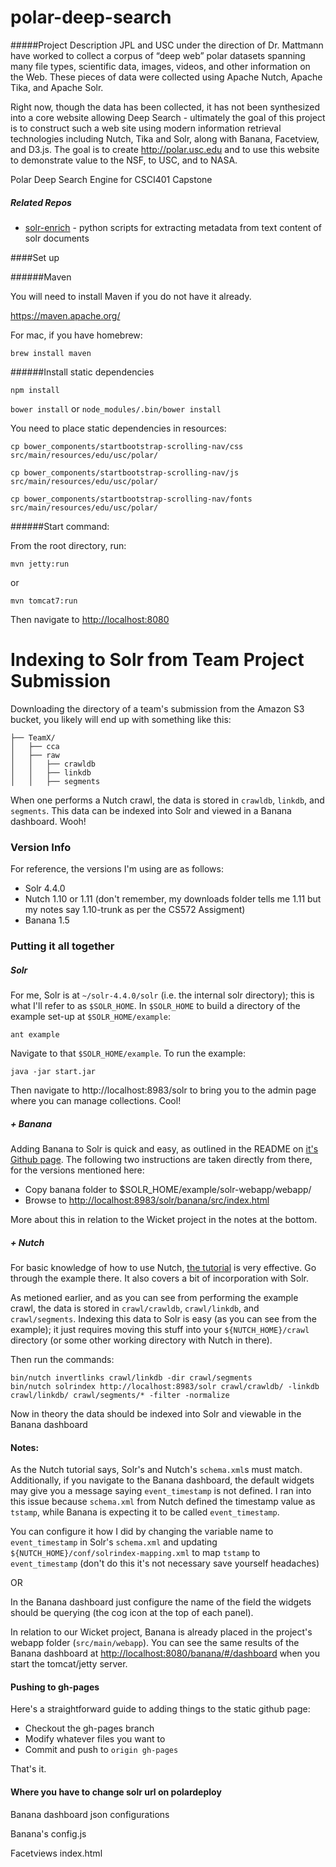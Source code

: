 # polar-deep-search

#####Project Description
JPL and USC under the direction of Dr. Mattmann have worked to collect a corpus of “deep web” polar datasets spanning many file types, scientific data, images, videos, and other information on the Web. These pieces of data were collected using Apache Nutch, Apache Tika, and Apache Solr.

Right now, though the data has been collected, it has not been synthesized into a core website allowing Deep Search - ultimately the goal of this project is to construct such a web site using modern information retrieval technologies including Nutch, Tika and Solr, along with Banana, Facetview, and D3.js. The goal is to create http://polar.usc.edu and to use this website to demonstrate value to the NSF, to USC, and to NASA.

Polar Deep Search Engine for CSCI401 Capstone

##### Related Repos
- [solr-enrich](https://github.com/lorsposto/solr-enrich) - python scripts for extracting metadata from text content of solr documents

####Set up

######Maven

You will need to install Maven if you do not have it already.

https://maven.apache.org/

For mac, if you have homebrew:

`brew install maven`

######Install static dependencies

`npm install`

`bower install` or `node_modules/.bin/bower install`

You need to place static dependencies in resources:

`cp bower_components/startbootstrap-scrolling-nav/css src/main/resources/edu/usc/polar/`

`cp bower_components/startbootstrap-scrolling-nav/js src/main/resources/edu/usc/polar/`

`cp bower_components/startbootstrap-scrolling-nav/fonts src/main/resources/edu/usc/polar/`

######Start command:

From the root directory, run:

`mvn jetty:run`

or

`mvn tomcat7:run`

Then navigate to <http://localhost:8080>



# Indexing to Solr from Team Project Submission

Downloading the directory of a team's submission from the Amazon S3 bucket, you likely will end up with something like this:

```
├── TeamX/
│   ├── cca
│   ├── raw
│   │   ├── crawldb
│   │   ├── linkdb
│   │   ├── segments
```

When one performs a Nutch crawl, the data is stored in `crawldb`, `linkdb`, and `segments`. This data can be indexed into Solr and viewed in a Banana dashboard. Wooh!

### Version Info
For reference, the versions I'm using are as follows:
- Solr 4.4.0
- Nutch 1.10 or 1.11 (don't remember, my downloads folder tells me 1.11 but my  notes say 1.10-trunk as per the CS572 Assigment)
- Banana 1.5

### Putting it all together
##### Solr
For me, Solr is at `~/solr-4.4.0/solr` (i.e. the internal solr directory); this is what I'll refer to as `$SOLR_HOME`. In `$SOLR_HOME` to build a directory of the example set-up at `$SOLR_HOME/example`:
```
ant example
```
Navigate to that `$SOLR_HOME/example`. To run the example:
```
java -jar start.jar
```
Then navigate to http://localhost:8983/solr to bring you to the admin page where you can manage collections. Cool!

##### + Banana

Adding Banana to Solr is quick and easy, as outlined in the README on [it's Github page](https://github.com/LucidWorks/banana). The following two instructions are taken directly from there, for the versions mentioned here:
- Copy banana folder to $SOLR_HOME/example/solr-webapp/webapp/
- Browse to <http://localhost:8983/solr/banana/src/index.html>

More about this in relation to the Wicket project in the notes at the bottom.
##### + Nutch

For basic knowledge of how to use Nutch, [the tutorial](https://wiki.apache.org/nutch/NutchTutorial) is very effective. Go through the example there. It also covers a bit of incorporation with Solr. 

As metioned earlier, and as you can see from performing the example crawl, the data is stored in `crawl/crawldb`, `crawl/linkdb`, and `crawl/segments`. Indexing this data to Solr is easy (as you can see from the example); it just requires moving this stuff into your `${NUTCH_HOME}/crawl` directory (or some other working directory with Nutch in there). 

Then run the commands: 
```
bin/nutch invertlinks crawl/linkdb -dir crawl/segments
bin/nutch solrindex http://localhost:8983/solr crawl/crawldb/ -linkdb crawl/linkdb/ crawl/segments/* -filter -normalize
```
Now in theory the data should be indexed into Solr and viewable in the Banana dashboard

#### Notes:
As the Nutch tutorial says, Solr's and Nutch's `schema.xml`s must match. Additionally, if you navigate to the Banana dashboard, the default widgets may give you a message saying `event_timestamp` is not defined. I ran into this issue because `schema.xml` from Nutch defined the timestamp value as `tstamp`, while Banana is expecting it to be called `event_timestamp`. 

You can configure it how I did by changing the variable name to `event_timestamp` in Solr's `schema.xml` and updating `${NUTCH_HOME}/conf/solrindex-mapping.xml` to map `tstamp` to `event_timestamp` (don't do this it's not necessary save yourself headaches)

OR

In the Banana dashboard just configure the name of the field the widgets should be querying (the cog icon at the top of each panel).

In relation to our Wicket project, Banana is already placed in the project's webapp folder (`src/main/webapp`). You can see the same results of the Banana dashboard at <http://localhost:8080/banana/#/dashboard> when you start the tomcat/jetty server.

#### Pushing to gh-pages
Here's a straightforward guide to adding things to the static github page:

* Checkout the gh-pages branch
* Modify whatever files you want to
* Commit and push to `origin gh-pages`

That's it.

#### Where you have to change solr url on polardeploy

Banana dashboard json configurations

Banana's config.js

Facetviews index.html
